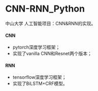 # CNN-RNN_Python

中山大学 人工智能项目：CNN&amp;RNN的实现。

#### CNN

- pytorch深度学习框架；
- 实现了vanilla CNN和Resnet两个版本；

#### RNN

- tensorflow深度学习框架；
- 实现了BiLSTM+CRF模型。
